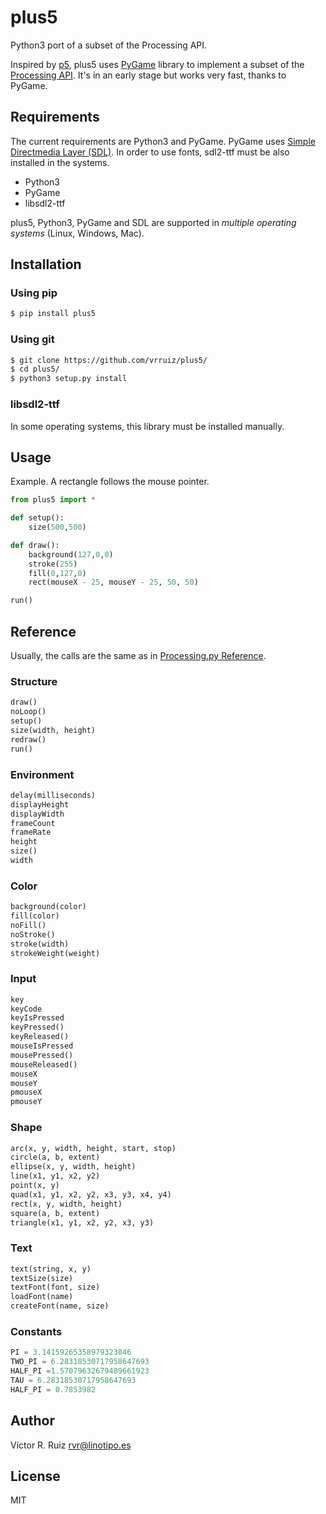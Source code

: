 # plus5

Python3 port of a subset of the Processing API.

Inspired by [p5](https://pypi.org/project/p5/), plus5 uses [PyGame](https://www.pygame.org/news) library to implement a subset of the [Processing API](https://py.processing.org/). It's in an early stage but works very fast, thanks to PyGame.

## Requirements

The current requirements are Python3 and PyGame. PyGame uses [Simple Directmedia Layer (SDL)](https://www.libsdl.org/). In order to use fonts, sdl2-ttf must be also installed in the systems.

- Python3
- PyGame
- libsdl2-ttf

plus5, Python3, PyGame and SDL are supported in *multiple operating systems* (Linux, Windows, Mac).

## Installation

### Using pip

```bash
$ pip install plus5
```

### Using git

```bash
$ git clone https://github.com/vrruiz/plus5/
$ cd plus5/
$ python3 setup.py install
```

### libsdl2-ttf

In some operating systems, this library must be installed manually.

## Usage

Example. A rectangle follows the mouse pointer.

```python
from plus5 import *

def setup():
    size(500,500)

def draw():
    background(127,0,0)
    stroke(255)
    fill(0,127,0)
    rect(mouseX - 25, mouseY - 25, 50, 50)

run()
```

## Reference

Usually, the calls are the same as in [Processing.py Reference](https://py.processing.org/reference/).

### Structure

```python
draw()
noLoop()
setup()
size(width, height)
redraw()
run()
```

### Environment
```python
delay(milliseconds)
displayHeight
displayWidth
frameCount
frameRate
height
size()
width
```

### Color

```python
background(color)
fill(color)
noFill()
noStroke()
stroke(width)
strokeWeight(weight)
```

### Input

```python
key
keyCode
keyIsPressed
keyPressed()
keyReleased()
mouseIsPressed
mousePressed()
mouseReleased()
mouseX
mouseY
pmouseX
pmouseY
```

### Shape

```python
arc(x, y, width, height, start, stop)
circle(a, b, extent)
ellipse(x, y, width, height)
line(x1, y1, x2, y2)
point(x, y)
quad(x1, y1, x2, y2, x3, y3, x4, y4)
rect(x, y, width, height)
square(a, b, extent)
triangle(x1, y1, x2, y2, x3, y3)
```

### Text

```python
text(string, x, y)
textSize(size)
textFont(font, size)
loadFont(name)
createFont(name, size)
```

### Constants
```python
PI = 3.14159265358979323846
TWO_PI = 6.28318530717958647693
HALF_PI =1.57079632679489661923
TAU = 6.28318530717958647693
HALF_PI = 0.7853982
```

## Author

Víctor R. Ruiz <rvr@linotipo.es>

## License

MIT
